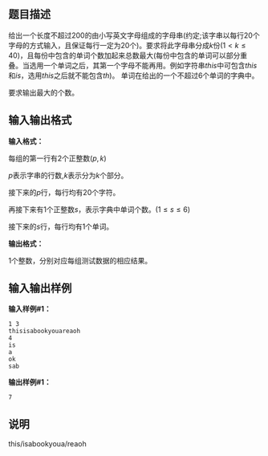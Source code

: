 题目描述
----

给出一个长度不超过$200$的由小写英文字母组成的字母串(约定;该字串以每行$20$个字母的方式输入，且保证每行一定为$20$个)。要求将此字母串分成$k$份($1<k \le 40$)，且每份中包含的单词个数加起来总数最大(每份中包含的单词可以部分重叠。当选用一个单词之后，其第一个字母不能再用。例如字符串$this$中可包含$this$和$is$，选用$this$之后就不能包含$th$)。
单词在给出的一个不超过$6$个单词的字典中。

要求输出最大的个数。

输入输出格式
------

**输入格式：**  

每组的第一行有$2$个正整数($p,k$)

$p$表示字串的行数,$k$表示分为$k$个部分。

接下来的$p$行，每行均有$20$个字符。

再接下来有$1$个正整数$s$，表示字典中单词个数。($1 \le s \le 6$)

接下来的$s$行，每行均有$1$个单词。

**输出格式：**  

$1$个整数，分别对应每组测试数据的相应结果。

输入输出样例
------

**输入样例#1：** 

```
1 3
thisisabookyouareaoh
4
is
a
ok
sab
```

**输出样例#1：** 

```
7
```

说明
--

this/isabookyoua/reaoh
